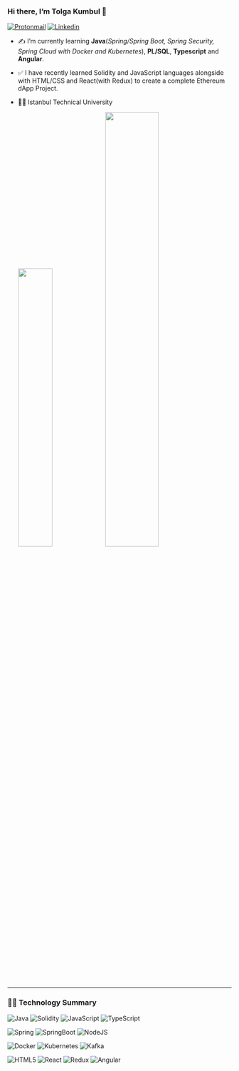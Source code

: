 ### Hi there, I’m Tolga Kumbul 👋
[![Protonmail](https://img.shields.io/badge/ProtonMail-8B89CC?style=for-the-badge&logo=protonmail&logoColor=white&style=Plastic)](mailto:tolga_kumbul@protonmail.com)
[![Linkedin](https://img.shields.io/badge/linkedin-%230077B5.svg?style=for-the-badge&logo=linkedin&logoColor=white&style=Plastic)](https://www.linkedin.com/in/tolga-k%C3%BCmb%C3%BCl/)

<!-- - :technologist: I am an intern at Linktera Bilgi Teknolojileri -->
- ✍ I’m currently learning **Java**(*Spring/Spring Boot, Spring Security, Spring Cloud with Docker and Kubernetes*), **PL/SQL**, **Typescript** and **Angular**.
- ✅ I have recently learned Solidity and JavaScript languages alongside with HTML/CSS and React(with Redux) to create a complete Ethereum dApp Project.

- 👨‍🎓 Istanbul Technical University

  <img src="https://github-readme-stats.vercel.app/api/top-langs/?username=TolgaKmbl&layout=compact&theme=github_dark&hide_border=true" width=40% height=40%/>

  <img src="https://github-readme-stats.vercel.app/api?username=TolgaKmbl&show_icons=true&theme=github_dark&hide_border=true" width=50% height=50% />


---
### :man_technologist: Technology Summary
![Java](https://img.shields.io/badge/java-%23ED8B00.svg?style=for-the-badge&logo=java&logoColor=white&style=Plastic)
![Solidity](https://img.shields.io/badge/Solidity-%23363636.svg?style=for-the-badge&logo=solidity&logoColor=white&style=Plastic)
![JavaScript](https://img.shields.io/badge/javascript-%23323330.svg?style=for-the-badge&logo=javascript&logoColor=%23F7DF1E&style=Plastic)
![TypeScript](https://img.shields.io/badge/typescript-%23007ACC.svg?style=for-the-badge&logo=typescript&logoColor=white&style=Plastic)

![Spring](https://img.shields.io/badge/spring-%236DB33F.svg?style=for-the-badge&logo=spring&logoColor=white&style=Plastic)
![SpringBoot](https://img.shields.io/badge/Spring_Boot-F2F4F9?style=for-the-badge&logo=spring-boot&style=Plastic)
![NodeJS](https://img.shields.io/badge/node.js-6DA55F?style=for-the-badge&logo=node.js&logoColor=white&style=Plastic)

![Docker](https://img.shields.io/badge/Docker-2CA5E0?style=for-the-badge&logo=docker&logoColor=white&style=Plastic)
![Kubernetes](https://img.shields.io/badge/kubernetes-326ce5.svg?&style=for-the-badge&logo=kubernetes&logoColor=white&style=Plastic)
![Kafka](https://img.shields.io/badge/Apache_Kafka-231F20?style=for-the-badge&logo=apache-kafka&logoColor=white&style=Plastic)

![HTML5](https://img.shields.io/badge/html5-%23E34F26.svg?style=for-the-badge&logo=html5&logoColor=white&style=Plastic)
![React](https://img.shields.io/badge/react-%2320232a.svg?style=for-the-badge&logo=react&logoColor=%2361DAFB&style=Plastic)
![Redux](https://img.shields.io/badge/redux-%23593d88.svg?style=for-the-badge&logo=redux&logoColor=white&style=Plastic)
![Angular](https://img.shields.io/badge/angular-%23DD0031.svg?style=for-the-badge&logo=angular&logoColor=white&style=Plastic) 





















